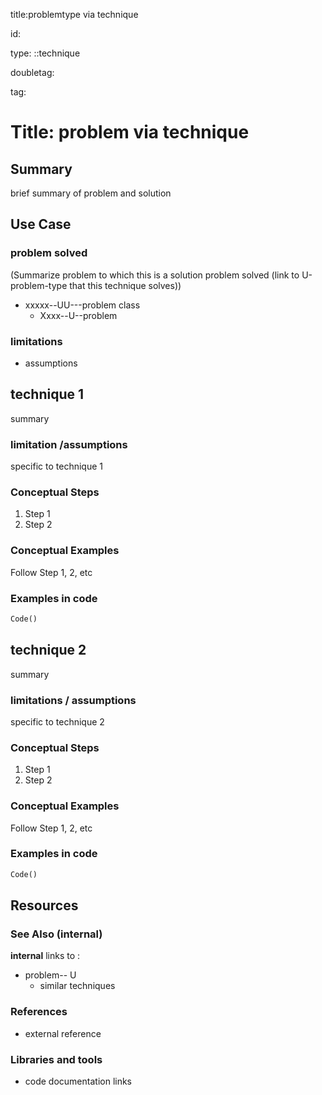 title:problemtype via technique

id:  

type: ::technique

doubletag: 

tag: 




# Title: problem via technique


## Summary
 brief summary of problem and solution

## Use Case 
### problem solved 
(Summarize problem to which this is a solution
problem solved (link to U-problem-type that this technique solves))
- xxxxx--UU---problem class
	- Xxxx--U--problem 

### limitations
- assumptions

## technique 1
summary
### limitation /assumptions
specific to technique 1
### Conceptual Steps 
1. Step 1 
2. Step 2 

### Conceptual Examples 
Follow Step 1, 2, etc

### Examples in code 

```python
Code()

````





## technique 2 
summary
### limitations / assumptions
specific to technique 2
### Conceptual Steps 
1. Step 1 
2. Step 2 

### Conceptual Examples 
Follow Step 1, 2, etc

### Examples in code 
```python
Code()

````


## Resources 


### See Also (internal)
 **internal** links to : 
- problem-- U
	- similar techniques 
### References
- external reference
### Libraries and tools 
- code documentation  links

